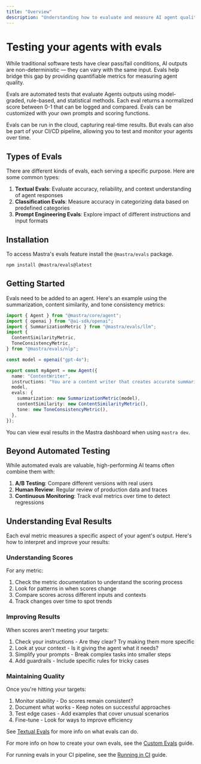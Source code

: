 ```yaml
---
title: "Overview"
description: "Understanding how to evaluate and measure AI agent quality using Mastra evals."
---
```



# Testing your agents with evals

<ScorerCallout />

While traditional software tests have clear pass/fail conditions, AI outputs are non-deterministic — they can vary with the same input. Evals help bridge this gap by providing quantifiable metrics for measuring agent quality.

Evals are automated tests that evaluate Agents outputs using model-graded, rule-based, and statistical methods. Each eval returns a normalized score between 0-1 that can be logged and compared. Evals can be customized with your own prompts and scoring functions.

Evals can be run in the cloud, capturing real-time results. But evals can also be part of your CI/CD pipeline, allowing you to test and monitor your agents over time.

## Types of Evals

There are different kinds of evals, each serving a specific purpose. Here are some common types:

1. **Textual Evals**: Evaluate accuracy, reliability, and context understanding of agent responses
2. **Classification Evals**: Measure accuracy in categorizing data based on predefined categories
3. **Prompt Engineering Evals**: Explore impact of different instructions and input formats

## Installation

To access Mastra's evals feature install the `@mastra/evals` package.

```bash copy
npm install @mastra/evals@latest
```

## Getting Started

Evals need to be added to an agent. Here's an example using the summarization, content similarity, and tone consistency metrics:

```typescript copy showLineNumbers filename="src/mastra/agents/index.ts"
import { Agent } from "@mastra/core/agent";
import { openai } from "@ai-sdk/openai";
import { SummarizationMetric } from "@mastra/evals/llm";
import {
  ContentSimilarityMetric,
  ToneConsistencyMetric,
} from "@mastra/evals/nlp";

const model = openai("gpt-4o");

export const myAgent = new Agent({
  name: "ContentWriter",
  instructions: "You are a content writer that creates accurate summaries",
  model,
  evals: {
    summarization: new SummarizationMetric(model),
    contentSimilarity: new ContentSimilarityMetric(),
    tone: new ToneConsistencyMetric(),
  },
});
```

You can view eval results in the Mastra dashboard when using `mastra dev`.

## Beyond Automated Testing

While automated evals are valuable, high-performing AI teams often combine them with:

1. **A/B Testing**: Compare different versions with real users
2. **Human Review**: Regular review of production data and traces
3. **Continuous Monitoring**: Track eval metrics over time to detect regressions

## Understanding Eval Results

Each eval metric measures a specific aspect of your agent's output. Here's how to interpret and improve your results:

### Understanding Scores

For any metric:

1. Check the metric documentation to understand the scoring process
2. Look for patterns in when scores change
3. Compare scores across different inputs and contexts
4. Track changes over time to spot trends

### Improving Results

When scores aren't meeting your targets:

1. Check your instructions - Are they clear? Try making them more specific
2. Look at your context - Is it giving the agent what it needs?
3. Simplify your prompts - Break complex tasks into smaller steps
4. Add guardrails - Include specific rules for tricky cases

### Maintaining Quality

Once you're hitting your targets:

1. Monitor stability - Do scores remain consistent?
2. Document what works - Keep notes on successful approaches
3. Test edge cases - Add examples that cover unusual scenarios
4. Fine-tune - Look for ways to improve efficiency

See [Textual Evals](/docs/evals/textual-evals) for more info on what evals can do.

For more info on how to create your own evals, see the [Custom Evals](/docs/evals/custom-eval) guide.

For running evals in your CI pipeline, see the [Running in CI](/docs/evals/running-in-ci) guide.
